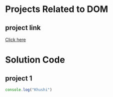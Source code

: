 # Projects Related to DOM


## project link
[Click here](https://stackblitz.com/edit/stackblitz-starters-h7cm9vbw?description=HTML/CSS/JS%20Starter&file=script.js,styles.css,page2.html&terminalHeight=10&title=Static%20Starter)

# Solution Code

## project 1

``` javascript
console.log("Khushi")
```